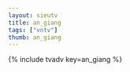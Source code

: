 ```yaml
--- 
layout: sieutv
title: an_giang
tags: ["vntv"]
thumb: an_giang
---
```

{% include tvadv key=an_giang %}
